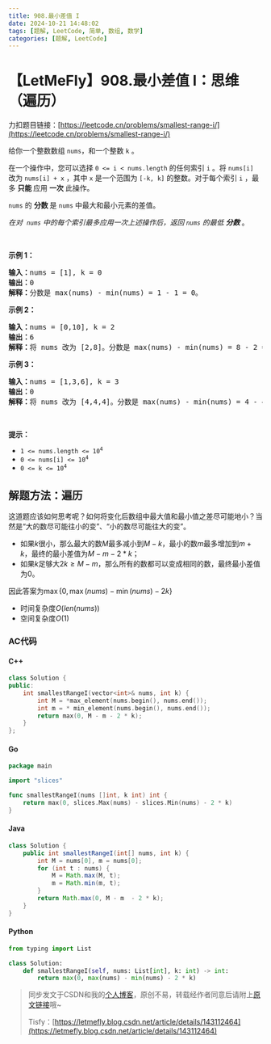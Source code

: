```yaml
---
title: 908.最小差值 I
date: 2024-10-21 14:48:02
tags: [题解, LeetCode, 简单, 数组, 数学]
categories: [题解, LeetCode]
---
```


# 【LetMeFly】908.最小差值 I：思维（遍历）

力扣题目链接：[https://leetcode.cn/problems/smallest-range-i/](https://leetcode.cn/problems/smallest-range-i/)

<p>给你一个整数数组 <code>nums</code>，和一个整数 <code>k</code> 。</p>

<p>在一个操作中，您可以选择 <code>0 &lt;= i &lt; nums.length</code> 的任何索引 <code>i</code> 。将 <code>nums[i]</code> 改为 <code>nums[i] + x</code> ，其中 <code>x</code> 是一个范围为 <code>[-k, k]</code> 的整数。对于每个索引 <code>i</code> ，最多 <strong>只能 </strong>应用 <strong>一次</strong> 此操作。</p>

<p><code>nums</code>&nbsp;的&nbsp;<strong>分数&nbsp;</strong>是&nbsp;<code>nums</code>&nbsp;中最大和最小元素的差值。&nbsp;</p>

<p><em>在对&nbsp; <code>nums</code> 中的每个索引最多应用一次上述操作后，返回&nbsp;<code>nums</code> 的最低 <strong>分数</strong></em> 。</p>

<p>&nbsp;</p>

<p><strong>示例 1：</strong></p>

<pre>
<strong>输入：</strong>nums = [1], k = 0
<strong>输出：</strong>0
<strong>解释：</strong>分数是 max(nums) - min(nums) = 1 - 1 = 0。
</pre>

<p><strong>示例 2：</strong></p>

<pre>
<strong>输入：</strong>nums = [0,10], k = 2
<strong>输出：</strong>6
<strong>解释：</strong>将 nums 改为 [2,8]。分数是 max(nums) - min(nums) = 8 - 2 = 6。
</pre>

<p><strong>示例 3：</strong></p>

<pre>
<strong>输入：</strong>nums = [1,3,6], k = 3
<strong>输出：</strong>0
<strong>解释：</strong>将 nums 改为 [4,4,4]。分数是 max(nums) - min(nums) = 4 - 4 = 0。
</pre>

<p>&nbsp;</p>

<p><strong>提示：</strong></p>

<ul>
	<li><code>1 &lt;= nums.length &lt;= 10<sup>4</sup></code></li>
	<li><code>0 &lt;= nums[i] &lt;= 10<sup>4</sup></code></li>
	<li><code>0 &lt;= k &lt;= 10<sup>4</sup></code></li>
</ul>


    
## 解题方法：遍历

这道题应该如何思考呢？如何将变化后数组中最大值和最小值之差尽可能地小？当然是“大的数尽可能往小的变”、“小的数尽可能往大的变”。

+ 如果$k$很小，那么最大的数$M$最多减小到$M-k$，最小的数$m$最多增加到$m+k$，最终的最小差值为$M-m-2*k$；
+ 如果$k$足够大$2k\geq M-m$，那么所有的数都可以变成相同的数，最终最小差值为$0$。

因此答案为$\max\{0, \max(nums)-\min(nums)-2k\}$

+ 时间复杂度$O(len(nums))$
+ 空间复杂度$O(1)$

### AC代码

#### C++

```cpp
class Solution {
public:
    int smallestRangeI(vector<int>& nums, int k) {
        int M = *max_element(nums.begin(), nums.end());
        int m = * min_element(nums.begin(), nums.end());
        return max(0, M - m - 2 * k);
    }
};
```

#### Go

```go
package main

import "slices"

func smallestRangeI(nums []int, k int) int {
    return max(0, slices.Max(nums) - slices.Min(nums) - 2 * k)
}
```

#### Java

```java
class Solution {
    public int smallestRangeI(int[] nums, int k) {
        int M = nums[0], m = nums[0];
        for (int t : nums) {
            M = Math.max(M, t);
            m = Math.min(m, t);
        }
        return Math.max(0, M - m  - 2 * k);
    }
}
```

#### Python

```python
from typing import List

class Solution:
    def smallestRangeI(self, nums: List[int], k: int) -> int:
        return max(0, max(nums) - min(nums) - 2 * k)
```

> 同步发文于CSDN和我的[个人博客](https://blog.letmefly.xyz/)，原创不易，转载经作者同意后请附上[原文链接](https://blog.letmefly.xyz/2024/10/21/LeetCode%200908.%E6%9C%80%E5%B0%8F%E5%B7%AE%E5%80%BCI/)哦~
>
> Tisfy：[https://letmefly.blog.csdn.net/article/details/143112464](https://letmefly.blog.csdn.net/article/details/143112464)
